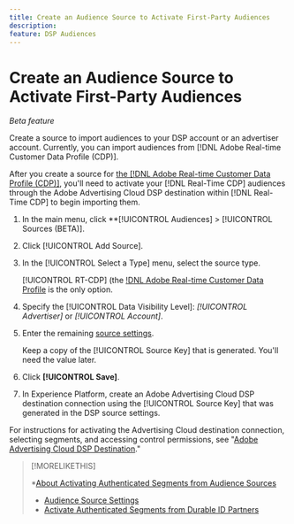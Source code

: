 ```yaml
---
title: Create an Audience Source to Activate First-Party Audiences
description: 
feature: DSP Audiences
---
```

# Create an Audience Source to Activate First-Party Audiences

*Beta feature*

<!-- Will this remain for admin users/Adobe account teams only? -->

Create a source to import audiences to your DSP account or an advertiser account. Currently, you can import audiences from [!DNL Adobe Real-time Customer Data Profile (CDP)].

After you create a source for [the [!DNL Adobe Real-time Customer Data Profile (CDP)]](https://experienceleague.adobe.com/docs/experience-platform/rtcdp/overview.html), you'll need to activate your [!DNL Real-Time CDP] audiences through the Adobe Advertising Cloud DSP destination within [!DNL Real-Time CDP] to begin importing them. 

1. In the main menu, click **[!UICONTROL Audiences] > [!UICONTROL Sources (BETA)].

1. Click [!UICONTROL Add Source].

1. In the [!UICONTROL Select a Type] menu, select the source type.

   [!UICONTROL RT-CDP] (the [!DNL Adobe Real-time Customer Data Profile](https://experienceleague.adobe.com/docs/experience-platform/rtcdp/overview.html) is the only option.

1. Specify the [!UICONTROL Data Visibility Level]: *[!UICONTROL Advertiser]* or *[!UICONTROL Account]*.

1. Enter the remaining [source settings](source-settings.md).

   Keep a copy of the [!UICONTROL Source Key] that is generated. You'll need the value later.

1. Click **[!UICONTROL Save]**.

1.  In Experience Platform, create an Adobe Advertising Cloud DSP destination connection using the [!UICONTROL Source Key] that was generated in the DSP source settings.

   For instructions for activating the Advertising Cloud destination connection, selecting segments, and accessing control permissions, see "[Adobe Advertising Cloud DSP Destination](https://experienceleague.adobe.com/docs/experience-platform/destinations/catalog/advertising/adobe-advertising-cloud-dsp-destination.html)."

>[!MORELIKETHIS]
>
>*[About Activating Authenticated Segments from Audience Sources](source-about.md)
>* [Audience Source Settings](source-settings.md)
>* [Activate Authenticated Segments from Durable ID Partners](source-activate.md)<!-- title?-->
